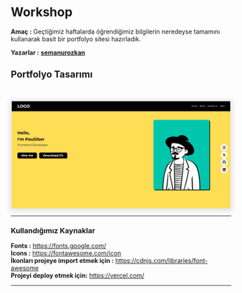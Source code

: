 # Workshop

**Amaç :** Geçtiğimiz haftalarda öğrendiğimiz bilgilerin neredeyse tamamını kullanarak basit bir portfolyo sitesi hazırladık.

**Yazarlar :** [**semanurozkan**](https://github.com/semaozkan)

## Portfolyo Tasarımı

<br>

<p align="center">
    <img alt="html-tag" src="./portfolio_image.png" width="500"
  style="box-shadow: 0px 2px 10px 5px rgba(0,0,0, .1)">
</p>

---

### Kullandığımız Kaynaklar

**Fonts :** https://fonts.google.com/ <br>
**Icons :** https://fontawesome.com/icon <br>
**İkonları projeye import etmek için :** https://cdnjs.com/libraries/font-awesome <br>
**Projeyi deploy etmek için:** https://vercel.com/

---
